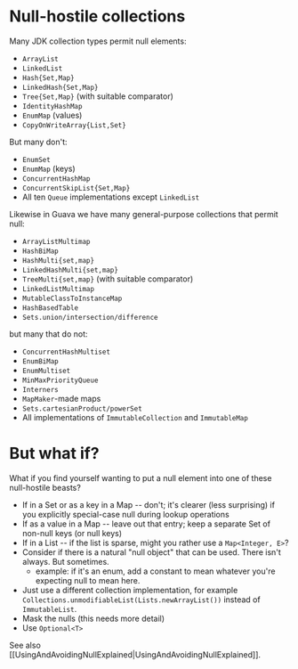 # Null-hostile collections

Many JDK collection types permit null elements:

  * `ArrayList`
  * `LinkedList`
  * `Hash{Set,Map}`
  * `LinkedHash{Set,Map}`
  * `Tree{Set,Map}` (with suitable comparator)
  * `IdentityHashMap`
  * `EnumMap` (values)
  * `CopyOnWriteArray{List,Set}`

But many don't:

  * `EnumSet`
  * `EnumMap` (keys)
  * `ConcurrentHashMap`
  * `ConcurrentSkipList{Set,Map}`
  * All ten `Queue` implementations except `LinkedList`

Likewise in Guava we have many general-purpose collections that permit null:

  * `ArrayListMultimap`
  * `HashBiMap`
  * `HashMulti{set,map}`
  * `LinkedHashMulti{set,map}`
  * `TreeMulti{set,map}` (with suitable comparator)
  * `LinkedListMultimap`
  * `MutableClassToInstanceMap`
  * `HashBasedTable`
  * `Sets.union/intersection/difference`

but many that do not:

  * `ConcurrentHashMultiset`
  * `EnumBiMap`
  * `EnumMultiset`
  * `MinMaxPriorityQueue`
  * `Interners`
  * `MapMaker`-made maps
  * `Sets.cartesianProduct/powerSet`
  * All implementations of `ImmutableCollection` and `ImmutableMap`

# But what if?

What if you find yourself wanting to put a null element into one of these null-hostile beasts?

  * If in a Set or as a key in a Map -- don't; it's clearer (less surprising) if you explicitly special-case null during lookup operations
  * If as a value in a Map -- leave out that entry; keep a separate Set of non-null keys (or null keys)
  * If in a List -- if the list is sparse, might you rather use a `Map<Integer, E>`?
  * Consider if there is a natural "null object" that can be used.  There isn't always.  But sometimes.
    * example: if it's an enum, add a constant to mean whatever you're expecting null to mean here.
  * Just use a different collection implementation, for example `Collections.unmodifiableList(Lists.newArrayList())` instead of `ImmutableList`.
  * Mask the nulls (this needs more detail)
  * Use `Optional<T>`

See also [[UsingAndAvoidingNullExplained|UsingAndAvoidingNullExplained]].
